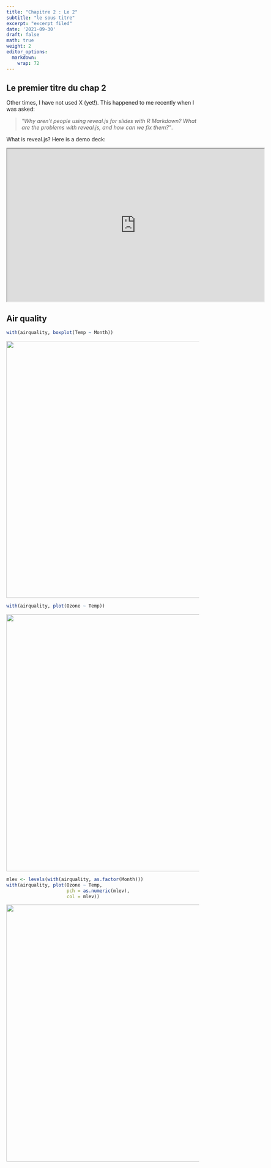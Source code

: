 ```yaml
---
title: "Chapitre 2 : Le 2"
subtitle: "le sous titre"
excerpt: "excerpt filed"
date: '2021-09-30'
draft: false
math: true
weight: 2
editor_options: 
  markdown: 
    wrap: 72
---
```


## Le premier titre du chap 2 

Other times, I have not used X (yet!). This happened to me recently when
I was asked: 

> *"Why aren't people using reveal.js for slides with R
Markdown? What are the problems with reveal.js, and how can we fix
them?"*. 

What is reveal.js? Here is a demo deck:

<iframe src="https://revealjs.com/demo/" width="672" height="400px" data-external="1"></iframe>

## Air quality


```r
with(airquality, boxplot(Temp ~ Month))
```

<img src="{{< blogdown/postref >}}index_files/figure-html/unnamed-chunk-2-1.png" width="672" />



```r
with(airquality, plot(Ozone ~ Temp))
```

<img src="{{< blogdown/postref >}}index_files/figure-html/unnamed-chunk-3-1.png" width="672" />


```r
mlev <- levels(with(airquality, as.factor(Month)))
with(airquality, plot(Ozone ~ Temp, 
                      pch = as.numeric(mlev), 
                      col = mlev))
```

<img src="{{< blogdown/postref >}}index_files/figure-html/unnamed-chunk-4-1.png" width="672" />

